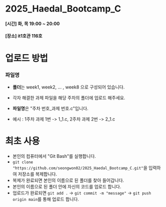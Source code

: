 # 2025_Haedal_Bootcamp_C
<h4> [시간] 화, 목 19:00 ~ 20:00 </h4>
<h4> [장소] it1호관 116호 </h4>

# 업로드 방법
### 파일명
- **폴더**는 week1, week2, ... , week8 으로 구성되어 있습니다.
- 각자 해결한 과제 파일을 해당 주차의 폴더에 업로드 해주세요.

- **파일명**은 "주차 번호_과제 번호.c"입니다.
- 예시 : 1주차 과제 1번 -> 1_1.c, 2주차 과제 2번 -> 2_1.c

# 최초 사용
- 본인의 컴퓨터에서 "Git Bash"를 실행합니다.
- `git clone "https://github.com/seongwon02/2025_Haedal_Bootcamp_C.git"`을 입력하여 저장소를 복제합니다.
- 복제가 완료되면 본인의 이름으로 된 폴더를 찾아 들어갑니다.
- 본인의 이름으로 된 폴더 안에 자신의 코드를 업로드 합니다.
- 업로드가 완료되면 `git add .` -> `git commit -m "message"` -> `git push origin main`를 통해 업로드 합니다.
